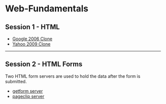 # Web-Fundamentals

<p>
<h2>Session 1 - HTML</h2>
<ul>
    
<li><a href="https://github.com/Abdelrahmanhassan1/Web-Fundamentals/tree/main/Session%201%20-%20HTML/Google2006%20Clone">Google 2006 Clone</a></li>
<li><a href="https://github.com/Abdelrahmanhassan1/Web-Fundamentals/tree/main/Session%201%20-%20HTML/Yahoo2009%20Clone">Yahoo 2009 Clone</a></li>
</ul>
</p>

<hr />

<p>
<h2>Session 2 - HTML Forms</h2>

Two HTML form servers are used to hold the data after the form is submitted.

<ul>
    
<li><a href="https://github.com/Abdelrahmanhassan1/Web-Fundamentals/tree/main/Session2%20-%20HTML%20Forms/getform%20server%20Form">getform server</a></li>
<li><a href="https://github.com/Abdelrahmanhassan1/Web-Fundamentals/tree/main/Session2%20-%20HTML%20Forms/pageclip%20server%20Form">pageclip server</a></li>
</ul>
</p>
